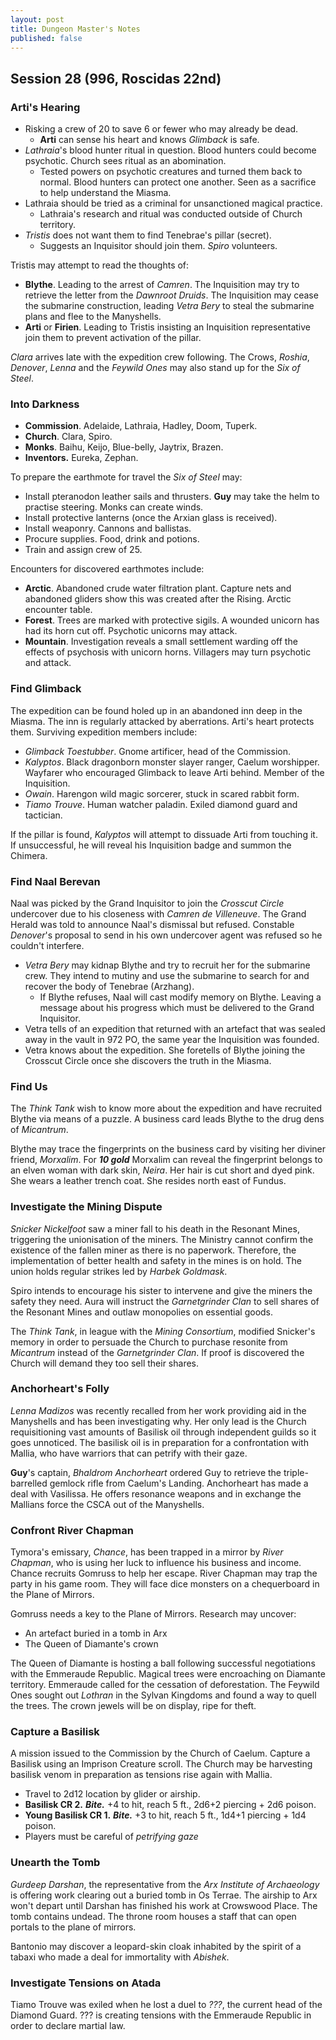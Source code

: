 ```yaml
---
layout: post
title: Dungeon Master's Notes
published: false
---
```


## **Session 28 (996, Roscidas 22nd)**

### Arti's Hearing

- Risking a crew of 20 to save 6 or fewer who may already be dead.
  - **Arti** can sense his heart and knows *Glimback* is safe.
- *Lathraia*'s blood hunter ritual in question. Blood hunters could become psychotic. Church sees ritual as an abomination.
  - Tested powers on psychotic creatures and turned them back to normal. Blood hunters can protect one another. Seen as a sacrifice to help understand the Miasma.
- Lathraia should be tried as a criminal for unsanctioned magical practice.
  - Lathraia's research and ritual was conducted outside of Church territory.
- *Tristis* does not want them to find Tenebrae's pillar (secret).
  - Suggests an Inquisitor should join them. *Spiro* volunteers.

Tristis may attempt to read the thoughts of:

- **Blythe**. Leading to the arrest of *Camren*. The Inquisition may try to retrieve the letter from the *Dawnroot Druids*. The Inquisition may cease the submarine construction, leading *Vetra Bery* to steal the submarine plans and flee to the Manyshells.
- **Arti** or **Firien**. Leading to Tristis insisting an Inquisition representative join them to prevent activation of the pillar.

*Clara* arrives late with the expedition crew following. The Crows, *Roshia*, *Denover*, *Lenna* and the *Feywild Ones* may also stand up for the *Six of Steel*.

### Into Darkness

- **Commission**. Adelaide, Lathraia, Hadley, Doom, Tuperk.
- **Church**. Clara, Spiro.
- **Monks**. Baihu, Keijo, Blue-belly, Jaytrix, Brazen.
- **Inventors.** Eureka, Zephan.

To prepare the earthmote for travel the *Six of Steel* may:

- Install pteranodon leather sails and thrusters. **Guy** may take the helm to practise steering. Monks can create winds.
- Install protective lanterns (once the Arxian glass is received).
- Install weaponry. Cannons and ballistas.
- Procure supplies. Food, drink and potions.
- Train and assign crew of 25.

Encounters for discovered earthmotes include:

- **Arctic**. Abandoned crude water filtration plant. Capture nets and abandoned gliders show this was created after the Rising. Arctic encounter table.
- **Forest**. Trees are marked with protective sigils. A wounded unicorn has had its horn cut off. Psychotic unicorns may attack.
- **Mountain**. Investigation reveals a small settlement warding off the effects of psychosis with unicorn horns. Villagers may turn psychotic and attack.

### Find Glimback

The expedition can be found holed up in an abandoned inn deep in the Miasma. The inn is regularly attacked by aberrations. Arti's heart protects them. Surviving expedition members include:

- *Glimback Toestubber*. Gnome artificer, head of the Commission.
- *Kalyptos*. Black dragonborn monster slayer ranger, Caelum worshipper. Wayfarer who encouraged Glimback to leave Arti behind. Member of the Inquisition.
- *Owain*. Harengon wild magic sorcerer, stuck in scared rabbit form.
- *Tiamo Trouve*. Human watcher paladin. Exiled diamond guard and tactician.

If the pillar is found, *Kalyptos* will attempt to dissuade Arti from touching it. If unsuccessful, he will reveal his Inquisition badge and summon the Chimera.

### Find Naal Berevan

Naal was picked by the Grand Inquisitor to join the *Crosscut Circle* undercover due to his closeness with *Camren de Villeneuve*. The Grand Herald was told to announce Naal's dismissal but refused. Constable *Denover*'s proposal to send in his own undercover agent was refused so he couldn't interfere.

- *Vetra Bery* may kidnap Blythe and try to recruit her for the submarine crew. They intend to mutiny and use the submarine to search for and recover the body of Tenebrae (Arzhang).
  - If Blythe refuses, Naal will cast modify memory on Blythe. Leaving a message about his progress which must be delivered to the Grand Inquisitor.
- Vetra tells of an expedition that returned with an artefact that was sealed away in the vault in 972 PO, the same year the Inquisition was founded.
- Vetra knows about the expedition. She foretells of Blythe joining the Crosscut Circle once she discovers the truth in the Miasma.

### Find Us

The *Think Tank* wish to know more about the expedition and have recruited Blythe via means of a puzzle. A business card leads Blythe to the drug dens of *Micantrum*.

Blythe may trace the fingerprints on the business card by visiting her diviner friend, *Morxalim*. For ***10 gold*** Morxalim can reveal the fingerprint belongs to an elven woman with dark skin, *Neira*. Her hair is cut short and dyed pink. She wears a leather trench coat. She resides north east of Fundus.

### Investigate the Mining Dispute

*Snicker Nickelfoot* saw a miner fall to his death in the Resonant Mines, triggering the unionisation of the miners. The Ministry cannot confirm the existence of the fallen miner as there is no paperwork. Therefore, the implementation of better health and safety in the mines is on hold. The union holds regular strikes led by *Harbek Goldmask*.

Spiro intends to encourage his sister to intervene and give the miners the safety they need. Aura will instruct the *Garnetgrinder Clan* to sell shares of the Resonant Mines and outlaw monopolies on essential goods.

The *Think Tank*, in league with the *Mining Consortium*, modified Snicker's memory in order to persuade the Church to purchase resonite from *Micantrum* instead of the *Garnetgrinder Clan*. If proof is discovered the Church will demand they too sell their shares.

### Anchorheart's Folly

*Lenna Madizos* was recently recalled from her work providing aid in the Manyshells and has been investigating why. Her only lead is the Church requisitioning vast amounts of Basilisk oil through independent guilds so it goes unnoticed. The basilisk oil is in preparation for a confrontation with Mallia, who have warriors that can petrify with their gaze.

**Guy**'s captain, *Bhaldrom Anchorheart* ordered Guy to retrieve the triple-barrelled gemlock rifle from Caelum's Landing. Anchorheart has made a deal with Vasilissa. He offers resonance weapons and in exchange the Mallians force the CSCA out of the Manyshells.

### Confront River Chapman

Tymora's emissary, *Chance*, has been trapped in a mirror by *River Chapman*, who is using her luck to influence his business and income. Chance recruits Gomruss to help her escape. River Chapman may trap the party in his game room. They will face dice monsters on a chequerboard in the Plane of Mirrors.

Gomruss needs a key to the Plane of Mirrors. Research may uncover:
- An artefact buried in a tomb in Arx
- The Queen of Diamante's crown

The Queen of Diamante is hosting a ball following successful negotiations with the Emmeraude Republic. Magical trees were encroaching on Diamante territory. Emmeraude called for the cessation of deforestation. The Feywild Ones sought out *Lothran* in the Sylvan Kingdoms and found a way to quell the trees. The crown jewels will be on display, ripe for theft.

### Capture a Basilisk

A mission issued to the Commission by the Church of Caelum. Capture a Basilisk using an Imprison Creature scroll. The Church may be harvesting basilisk venom in preparation as tensions rise again with Mallia.

- Travel to 2d12 location by glider or airship.
- **Basilisk CR 2.** ***Bite.*** +4 to hit, reach 5 ft., 2d6+2 piercing + 2d6 poison.
- **Young Basilisk CR 1.** ***Bite.*** +3 to hit, reach 5 ft., 1d4+1 piercing + 1d4 poison.
- Players must be careful of *petrifying gaze*

### Unearth the Tomb

*Gurdeep Darshan*, the representative from the *Arx Institute of Archaeology* is offering work clearing out a buried tomb in Os Terrae. The airship to Arx won't depart until Darshan has finished his work at Crowswood Place. The tomb contains undead. The throne room houses a staff that can open portals to the plane of mirrors.

Bantonio may discover a leopard-skin cloak inhabited by the spirit of a tabaxi who made a deal for immortality with *Abishek*.

### Investigate Tensions on Atada

Tiamo Trouve was exiled when he lost a duel to *???*, the current head of the Diamond Guard. ??? is creating tensions with the Emmeraude Republic in order to declare martial law.
